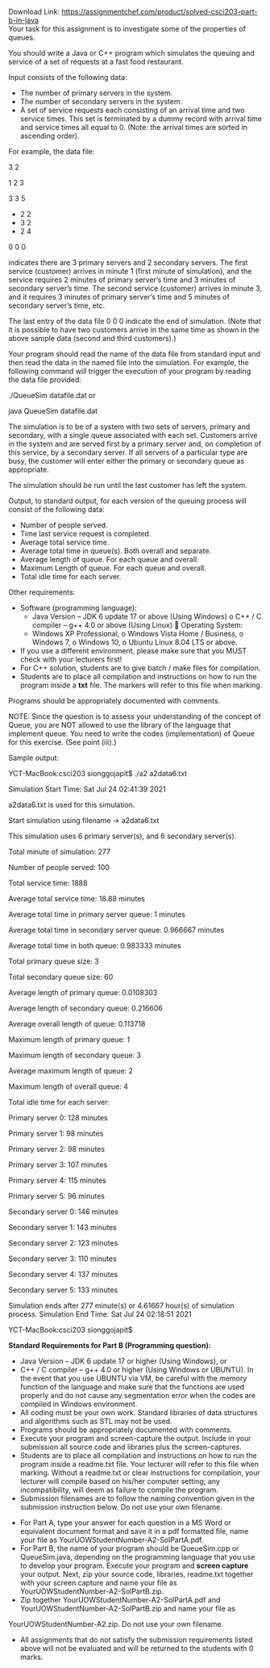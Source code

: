 Download Link: https://assignmentchef.com/product/solved-csci203-part-b-in-java
<br>
Your task for this assignment is to investigate some of the properties of queues.

You should write a Java or C++ program which simulates the queuing and service of a set of requests at a fast food restaurant.

Input consists of the following data:

<ul>

 <li>The number of primary servers in the system.</li>

 <li>The number of secondary servers in the system.</li>

 <li>A set of service requests each consisting of an arrival time and two service times. This set is terminated by a dummy record with arrival time and service times all equal to 0. (Note: the arrival times are sorted in ascending order).</li>

</ul>

For example, the data file:




3 2

1 2 3

3 3 5

<ul>

 <li>2 2</li>

 <li>3 2</li>

 <li>2 4</li>

</ul>

0 0 0




indicates there are 3 primary servers and 2 secondary servers. The first service (customer) arrives in minute 1 (first minute of simulation), and the service requires 2 minutes of primary server’s time and 3 minutes of secondary server’s time. The second service (customer) arrives in minute 3, and it requires 3 minutes of primary server’s time and 5 minutes of secondary server’s time, etc.




The last entry of the data file 0 0 0 indicate the end of simulation. (Note that it is possible to have two customers arrive in the same time as shown in the above sample data (second and third customers).)




Your program should read the name of the data file from standard input and then read the data in the named file into the simulation. For example, the following command will trigger the execution of your program by reading the data file provided:




./QueueSim datafile.dat     or




java QueueSim datafile.dat




The simulation is to be of a system with two sets of servers, primary and secondary, with a single queue associated with each set. Customers arrive in the system and are served first by a primary server and, on completion of this service, by a secondary server. If all servers of a particular type are busy, the customer will enter either the primary or secondary queue as appropriate.




The simulation should be run until the last customer has left the system.




Output, to standard output, for each version of the queuing process will consist of the following data:

<ul>

 <li>Number of people served.</li>

 <li>Time last service request is completed.</li>

 <li>Average total service time.</li>

 <li>Average total time in queue(s). Both overall and separate.</li>

 <li>Average length of queue. For each queue and overall.</li>

 <li>Maximum Length of queue. For each queue and overall.</li>

 <li>Total idle time for each server.</li>

</ul>







Other requirements:

<ul>

 <li>Software (programming language):

  <ul>

   <li>Java Version – JDK 6 update 17 or above (Using Windows) o C++ / C compiler – g++ 4.0 or above (Using Linux)  Operating System:</li>

   <li>Windows XP Professional, o Windows Vista Home / Business,  o Windows 7,  o Windows 10, o Ubuntu Linux 8.04 LTS or above.</li>

  </ul></li>

 <li>If you use a different environment, please make sure that you MUST check with your lecturers first!</li>

 <li>For C++ solution, students are to give batch / make files for compilation.</li>

 <li>Students are to place all compilation and instructions on how to run the program inside a <strong>txt</strong> file. The markers will refer to this file when marking.</li>

</ul>

Programs should be appropriately documented with comments.







NOTE: Since the question is to assess your understanding of the concept of Queue, you are NOT allowed to use the library of the language that implement queue. You need to write the codes (implementation) of Queue for this exercise. (See point (iii).)







Sample output:




YCT-MacBook:csci203 sionggojapit$ ./a2 a2data6.txt

Simulation Start Time: Sat Jul 24 02:41:39 2021




a2data6.txt is used for this simulation.

Start simulation using filename -&gt; a2data6.txt

This simulation uses 6 primary server(s), and 6 secondary server(s).




Total minute of simulation: 277

Number of people served: 100




Total service time: 1888

Average total service time: 18.88 minutes




Average total time in primary server queue: 1 minutes

Average total time in secondary server queue: 0.966667 minutes

Average total time in both queue: 0.983333 minutes




Total primary queue size: 3

Total secondary queue size: 60




Average length of primary queue: 0.0108303

Average length of secondary queue: 0.216606

Average overall length of queue: 0.113718




Maximum length of primary queue: 1

Maximum length of secondary queue: 3

Average maximum length of queue: 2

Maximum length of overall queue: 4




Total idle time for each server:

Primary server 0: 128 minutes

Primary server 1: 98 minutes

Primary server 2: 98 minutes

Primary server 3: 107 minutes

Primary server 4: 115 minutes

Primary server 5: 96 minutes




Secondary server 0: 146 minutes

Secondary server 1: 143 minutes

Secondary server 2: 123 minutes

Secondary server 3: 110 minutes

Secondary server 4: 137 minutes

Secondary server 5: 133 minutes




Simulation ends after 277 minute(s) or 4.61667 hour(s) of simulation process. Simulation End Time: Sat Jul 24 02:18:51 2021




YCT-MacBook:csci203 sionggojapit$







<strong>Standard Requirements for Part B (Programming question): </strong>

<strong> </strong>

<ul>

 <li>Java Version – JDK 6 update 17 or higher (Using Windows), or</li>

 <li>C++ / C compiler – g++ 4.0 or higher (Using Windows or UBUNTU). In the event that you use UBUNTU via VM, be careful with the memory function of the language and make sure that the functions are used properly and do not cause any segmentation error when the codes are compiled in Windows environment.</li>

 <li>All coding must be your own work. Standard libraries of data structures and algorithms such as STL may not be used.</li>

 <li>Programs should be appropriately documented with comments.</li>

 <li>Execute your program and screen-capture the output. Include in your submission all source code and libraries plus the screen-captures.</li>

 <li>Students are to place all compilation and instructions on how to run the program inside a readme.txt file. Your lecturer will refer to this file when marking. Without a readme.txt or clear instructions for compilation, your lecturer will compile based on his/her computer setting; any incompatibility, will deem as failure to compile the program.</li>

 <li>Submission filenames are to follow the naming convention given in the submission instruction below. Do not use your own filename.</li>

</ul>




<ul>

 <li>For Part A, type your answer for each question in a MS Word or equivalent document format and save it in a pdf formatted file, name your file as YourUOWStudentNumber-A2-SolPartA.pdf.</li>

 <li>For Part B, the name of your program should be QueueSim.cpp or QueueSim.java, depending on the programming language that you use to develop your program. Execute your program and <strong>screen capture</strong> your output. Next, zip your source code, libraries, readme.txt together with your screen capture and name your file as YourUOWStudentNumber-A2-SolPartB.zip.</li>

 <li>Zip together YourUOWStudentNumber-A2-SolPartA.pdf and YourUOWStudentNumber-A2-SolPartB.zip and name your file as</li>

</ul>

YourUOWStudentNumber-A2.zip. Do not use your own filename.

<ul>

 <li>All assignments that do not satisfy the submission requirements listed above will not be evaluated and will be returned to the students with 0 marks.</li>

</ul>